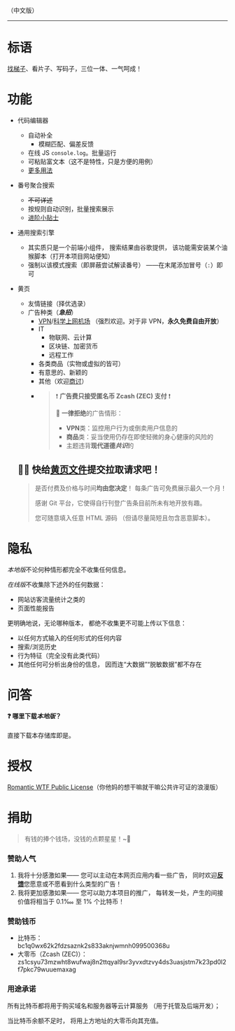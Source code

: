 
（中文版）



---

# 标语
[找梯子][学上机]、看片子、写码子，三位一体、一气呵成！


# 功能
- 代码编辑器
  - 自动补全
    - 模糊匹配、偏差反馈
  - 在线 JS `console.log`。批量运行
  - 可粘贴富文本（这不是特性，只是方便的用例）
  - [更多用法](../ProTips/code-editor.md)
- 番号聚合搜索
  - ~~不可详述~~
  - 按规则自动识别，批量搜索展示
  - [进阶小贴士](../ProTips/jav.md)
- 通用搜索引擎
  - 其实质只是一个前端小组件，
      搜索结果由谷歌提供，
      该功能需安装某个油猴脚本（打开本项目网站便知）
  - 强制以该模式搜索（即屏蔽尝试解读番号）
      ——在末尾添加冒号（`:`）即可
- 黄页
  - 友情链接（择优选录）
  - 广告种类（***急招***）
    - [VPN]/[科学上网机场][学上机]
      （强烈欢迎。对于非 VPN，**永久免费自由开放**）
    - IT
      - 物联网、云计算
      - 区块链、加密货币
      - 远程工作
    - 各类商品（实物或虚拟的皆可）
    - 有意思的、新颖的
    - 其他（欢迎[商讨][其他类广告]）
    - > ❗ **广告费只接受匿名币 Zcash (ZEC) 支付** ❗
      >
      > 🚫 **一律拒绝**的广告情形：  
      > - **VPN**类：监控用户行为或倒卖用户信息的
      > - **商品**类：妥当使用仍存在即使轻微的身心健康的风险的
      > - 主题违背**现代道德*共识***的

  ## 🏃💨 快给[黄页文件]提交拉取请求吧！
  > 是否付费及价格与时间**均由您决定**！
    每条广告可免费展示最久一个月！
  >
  > 感谢 Git 平台，它使得自行刊登广告条目前所未有地开放有趣。
  >
  > 您可随意填入任意 HTML 源码
    （但请尽量简短且勿含恶意脚本）。

[VPN]: https://github.com/JAVivid/VPN/discussions
[学上机]: https://github.com/JAVivid/V2X/discussions '科学上网：爬梯子/翻墙，畅游被政府封锁的网站'
[其他类广告]: https://github.com/JAVivid/utm/discussions
[黄页文件]: ../../configs/ADs.js


# 隐私
*本地版*不论何种情形都完全不收集任何信息。

*在线版*不收集除下述外的任何数据：
- 网站访客流量统计之类的
- 页面性能报告

更明确地说，无论哪种版本，
都绝不收集更不可能上传以下信息：
- 以任何方式输入的任何形式的任何内容
- 搜索/浏览历史
- 行为特征（完全没有此类代码）
- 其他任何可分析出身份的信息，
    因而连“大数据”“脱敏数据”都不存在


# 问答
#### ❓ 哪里下载*本地版*？
直接下载本存储库即是。


# 授权
[Romantic WTF Public License][]（你他妈的想干嘛就干嘛公共许可证的浪漫版）

[Romantic WTF Public License]: https://github.com/pygy/The-Romantic-WTF-Public-License


# 捐助
> 有钱的捧个钱场，没钱的点颗星星！~🙏

### 赞助人气
1. 我将十分感激如果——
    您可以主动在本网页应用内看一些广告，
    同时欢迎[**反馈**]您愿意或不愿看到什么类型的广告！
2. 我将更加感激如果——
    您可以助力本项目的推广，
    每转发一处，产生的间接价值将相当于 0.1‱ 至 1% 个比特币！

[**反馈**]: https://github.com/JAVivid/user-feedback/discussions

### 赞助钱币
- 比特币：  
  bc1q0wx62k2fdzsaznk2s833aknjwmnh099500368u
- 大零币（Zcash (ZEC)）：  
  zs1csyu73mzwht8wufwaj8n2ttqyal9sr3yvxdtzvy4ds3uasjstm7k23pd0l2f7pkc79wuuemaxag

### 用途承诺
所有比特币都将用于购买域名和服务器等云计算服务
  （用于托管及后端开发）；

当比特币余额不足时，
  将用上方地址的大零币向其充值。